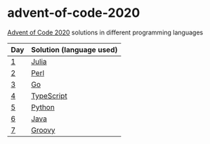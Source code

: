 # advent-of-code-2020

[Advent of Code 2020](https://adventofcode.com/2020/) solutions in different programming languages

| Day | Solution (language used) |
| - | - |
| [1](https://adventofcode.com/2020/day/1) | [Julia](1) |
| [2](https://adventofcode.com/2020/day/2) | [Perl](2) |
| [3](https://adventofcode.com/2020/day/3) | [Go](3) |
| [4](https://adventofcode.com/2020/day/4) | [TypeScript](4) |
| [5](https://adventofcode.com/2020/day/5) | [Python](5) |
| [6](https://adventofcode.com/2020/day/6) | [Java](6) |
| [7](https://adventofcode.com/2020/day/7) | [Groovy](7) |
